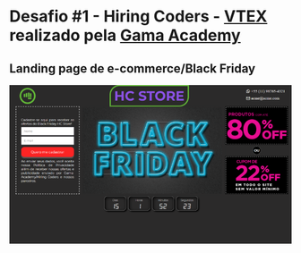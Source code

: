 
# Desafio #1 - Hiring Coders - [VTEX](https://vtex.com/) realizado pela [Gama Academy](https://www.gama.academy/)

## Landing page de e-commerce/Black Friday
![Logo do Markdown](./assets/imagens/Landing-page-git.png)
